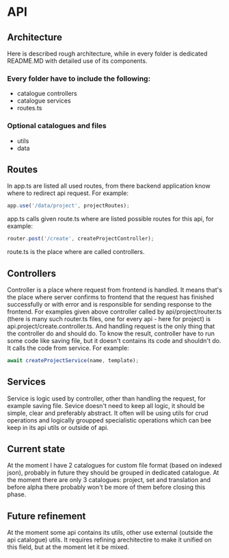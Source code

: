 # API

## Architecture
Here is described rough architecture, while in every folder is dedicated README.MD with detailed use of its components.

### Every folder have to include the following:
- catalogue controllers
- catalogue services
- routes.ts

### Optional catalogues and files
- utils
- data

## Routes
In app.ts are listed all used routes, from there backend application know where to redirect api request. For example:
```js
app.use('/data/project', projectRoutes);
```
app.ts calls given route.ts where are listed possible routes for this api, for example:
```js
router.post('/create', createProjectController);
```
route.ts is the place where are called controllers.

## Controllers
Controller is a place where request from frontend is handled. It means that's the place where server confirms to frontend that the request has finished successfully or with error and is responsible for sending response to the frontend.
For examples given above controller called by api/project/router.ts (there is many such router.ts files, one for every api - here for project) is api.project/create.controller.ts.
And handling request is the only thing that the controller do and should do. To know the result, controller have to run some code like saving file, but it doesn't contains its code and shouldn't do. It calls the code from service. For example:
```js
await createProjectService(name, template);
```

## Services
Service is logic used by controller, other than handling the request, for example saving file. Sevice doesn't need to keep all logic, it should be simple, clear and preferably abstract. It often will be using utils for crud operations and logically groupped specialistic operations which can bee keep in its api utils or outside of api.

## Current state
At the moment I have 2 catalogues for custom file format (based on indexed json), probably in future they should be grouped in dedicated catalogue. At the moment there are only 3 catalogues: project, set and translation and before alpha there probably won't be more of them before closing this phase.


## Future refinement
At the moment some api contains its utils, other use external (outside the api catalogue) utils. It requires refining arechitectire to make it unified on this field, but at the moment let it be mixed.